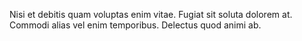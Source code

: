Nisi et debitis quam voluptas enim vitae. Fugiat sit soluta dolorem at. Commodi alias vel enim temporibus. Delectus quod animi ab.